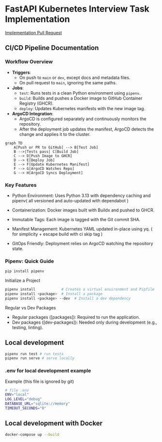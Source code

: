 # FastAPI Kubernetes Interview Task Implementation

[Implementation Pull Request ](https://github.com/tenhishadow/technical-task-d8d023e3-28cb-4b2e-a6c3-04cbe805f482/pull/1 )

## CI/CD Pipeline Documentation

### Workflow Overview

- **Triggers**:
  - On push to `main` or `dev`, except docs and metadata files.
  - On pull request to `main`, ignoring the same paths.
- **Jobs**:
  - `test`: Runs tests in a clean Python environment using `pipenv`.
  - `build`: Builds and pushes a Docker image to GitHub Container Registry (GHCR).
  - `deploy`: Updates Kubernetes manifests with the new image tag.
- **ArgoCD Integration**:
  - ArgoCD is configured separately and continuously monitors the repository.
  - After the deployment job updates the manifest, ArgoCD detects the change and applies it to the cluster.

```mermaid
graph TD
    A[Push or PR to GitHub] --> B[Test Job]
    B -->|Tests pass| C[Build Job]
    C --> D[Push Image to GHCR]
    D --> E[Deploy Job]
    E --> F[Update Kubernetes Manifest]
    F --> G[ArgoCD Watches Repo]
    G --> H[ArgoCD Syncs Deployment]
```

### Key Features

* Python Environment: Uses Python 3.13 with dependency caching and pipenv( all versioned and auto-updated with dependabot )

* Containerization: Docker images built with Buildx and pushed to GHCR.

* Immutable Tags: Each image is tagged with the Git commit SHA.

* Manifest Management: Kubernetes YAML updated in-place using yq. ( for simplicity + escape build with ci skip tag )

* GitOps Friendly: Deployment relies on ArgoCD watching the repository state.

### Pipenv: Quick Guide

```bash
pip install pipenv
```

Initialize a Project

```bash
pipenv install            # Creates a virtual environment and Pipfile
pipenv install <package>  # Install a package
pipenv install <package> --dev  # Install a dev dependency
```

Regular vs Dev Packages

* Regular packages ([packages]): Required to run the application.
* Dev packages ([dev-packages]): Needed only during development (e.g., testing, linting).

## Local development

```bash
pipenv run test # run tests
pipenv run serve # serve locally
```

### .env for local development example

Example (this file is ignored by git)

```bash
# file .env
ENV="local"
LOG_LEVEL="debug"
DATABASE_URL="sqlite://memory"
TIMEOUT_SECONDS="0"
```

## Local development with Docker

```bash
docker-compose up --build
```

